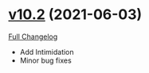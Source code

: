 # [v10.2](https://github.com/jordonwow/bigdebuffs/tree/v10.2) (2021-06-03)

[Full Changelog](https://github.com/jordonwow/bigdebuffs/compare/v10.1...v10.2)

- Add Intimidation
- Minor bug fixes
